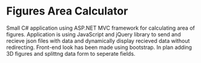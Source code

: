 # Figures Area Calculator

Small C# application using ASP.NET MVC framework for calculating area of figures. Application is using JavaScript and jQuery library to send and recieve json files with data and dynamically display recieved data without redirecting. Front-end look has been made using bootstrap.
In plan adding 3D figures and splittng data form to seperate fields.

